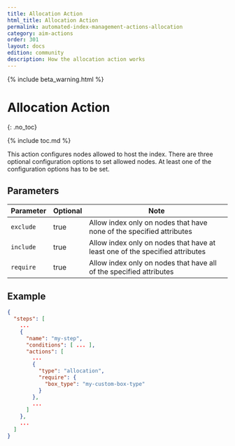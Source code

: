 ```yaml
---
title: Allocation Action
html_title: Allocation Action
permalink: automated-index-management-actions-allocation
category: aim-actions
order: 301
layout: docs
edition: community
description: How the allocation action works
---
```

<!--- Copyright 2023 floragunn GmbH -->

{% include beta_warning.html %}

# Allocation Action
{: .no_toc}

{% include toc.md %}

This action configures nodes allowed to host the index.
There are three optional configuration options to set allowed nodes.
At least one of the configuration options has to be set.

## Parameters

| Parameter | Optional | Note                                                                         |
|-----------|----------|------------------------------------------------------------------------------|
| `exclude` | true     | Allow index only on nodes that have none of the specified attributes         |
| `include` | true     | Allow index only on nodes that have at least one of the specified attributes |
| `require` | true     | Allow index only on nodes that have all of the specified attributes          |

## Example

```json
{
  "steps": [
    ...
    {
      "name": "my-step",
      "conditions": [ ... ],
      "actions": [
        ...
        {
          "type": "allocation",
          "require": {
            "box_type": "my-custom-box-type"
          }
        },
        ...
      ]
    },
    ...
  ]
}
```